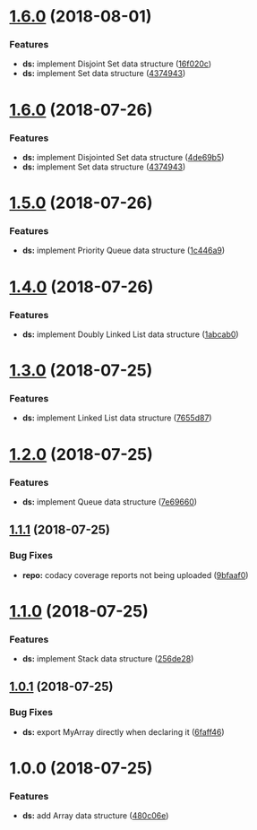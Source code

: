 # [1.6.0](https://github.com/akhenda/es6-data-structures-and-algorithms/compare/v1.5.0...v1.6.0) (2018-08-01)


### Features

* **ds:** implement Disjoint Set data structure ([16f020c](https://github.com/akhenda/es6-data-structures-and-algorithms/commit/16f020c))
* **ds:** implement Set data structure ([4374943](https://github.com/akhenda/es6-data-structures-and-algorithms/commit/4374943))

# [1.6.0](https://github.com/akhenda/es6-data-structures-and-algorithms/compare/v1.5.0...v1.6.0) (2018-07-26)


### Features

* **ds:** implement Disjointed Set data structure ([4de69b5](https://github.com/akhenda/es6-data-structures-and-algorithms/commit/4de69b5))
* **ds:** implement Set data structure ([4374943](https://github.com/akhenda/es6-data-structures-and-algorithms/commit/4374943))

# [1.5.0](https://github.com/akhenda/es6-data-structures-and-algorithms/compare/v1.4.0...v1.5.0) (2018-07-26)


### Features

* **ds:** implement Priority Queue data structure ([1c446a9](https://github.com/akhenda/es6-data-structures-and-algorithms/commit/1c446a9))

# [1.4.0](https://github.com/akhenda/es6-data-structures-and-algorithms/compare/v1.3.0...v1.4.0) (2018-07-26)


### Features

* **ds:** implement Doubly Linked List data structure ([1abcab0](https://github.com/akhenda/es6-data-structures-and-algorithms/commit/1abcab0))

# [1.3.0](https://github.com/akhenda/es6-data-structures-and-algorithms/compare/v1.2.0...v1.3.0) (2018-07-25)


### Features

* **ds:** implement Linked List data structure ([7655d87](https://github.com/akhenda/es6-data-structures-and-algorithms/commit/7655d87))

# [1.2.0](https://github.com/akhenda/es6-data-structures-and-algorithms/compare/v1.1.1...v1.2.0) (2018-07-25)


### Features

* **ds:** implement Queue data structure ([7e69660](https://github.com/akhenda/es6-data-structures-and-algorithms/commit/7e69660))

## [1.1.1](https://github.com/akhenda/es6-data-structures-and-algorithms/compare/v1.1.0...v1.1.1) (2018-07-25)


### Bug Fixes

* **repo:** codacy coverage reports not being uploaded ([9bfaaf0](https://github.com/akhenda/es6-data-structures-and-algorithms/commit/9bfaaf0))

# [1.1.0](https://github.com/akhenda/es6-data-structures-and-algorithms/compare/v1.0.1...v1.1.0) (2018-07-25)


### Features

* **ds:** implement Stack data structure ([256de28](https://github.com/akhenda/es6-data-structures-and-algorithms/commit/256de28))

## [1.0.1](https://github.com/akhenda/es6-data-structures-and-algorithms/compare/v1.0.0...v1.0.1) (2018-07-25)


### Bug Fixes

* **ds:** export MyArray directly when declaring it ([6faff46](https://github.com/akhenda/es6-data-structures-and-algorithms/commit/6faff46))

# 1.0.0 (2018-07-25)


### Features

* **ds:** add Array data structure ([480c06e](https://github.com/akhenda/es6-data-structures-and-algorithms/commit/480c06e))
